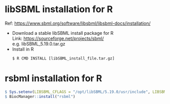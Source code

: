 # libSBML installation for R
Ref: https://www.sbml.org/software/libsbml/libsbml-docs/installation/
- Download a stable libSBML install package for R  
  Link: https://sourceforge.net/projects/sbml/  
  e.g. libSBML_5.19.0.tar.gz  
- Install in R
  ```
  $ R CMD INSTALL [libSBML_install_file.tar.gz]
  ```
# rsbml installation for R
``` R
$ Sys.setenv(LIBSBML_CFLAGS = "/opt/libSBML/5.19.0/usr/include", LIBSBML_LIBS="/opt/libSBML/5.19.0/usr/include")
$ BiocManager::install("rsbml")
```
